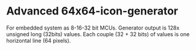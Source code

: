 # Advanced 64x64-icon-generator
For embedded system as 8-16-32 bit MCUs. Generator output is 128x unsigned long (32bits) values. Each couple (32 + 32 bits) of values is one horizontal line (64 pixels).

